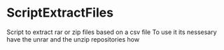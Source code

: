 # ScriptExtractFiles
Script to extract rar or zip files based on a csv file
To use it its nessesary have the unrar and the unzip repositories
how 
